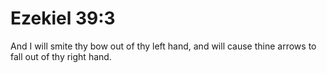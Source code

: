 # Ezekiel 39:3

And I will smite thy bow out of thy left hand, and will cause thine arrows to fall out of thy right hand.